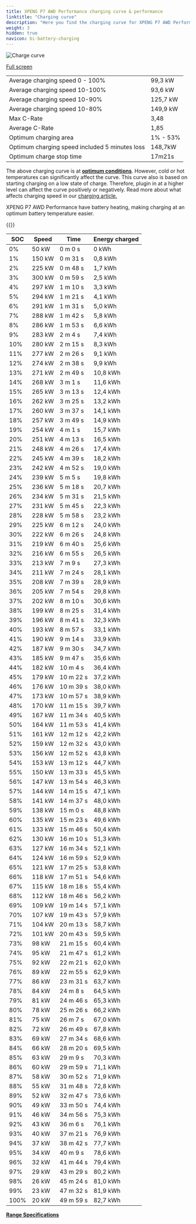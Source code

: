 ```yaml
---
title: XPENG P7 AWD Performance charging curve & performance
linktitle: "Charging curve"
description: "Here you find the charging curve for XPENG P7 AWD Performance."
weight: 3
hidden: true
navicon: bi-battery-charging
---
```

<!-- markdownlint-disable MD033 -->
<img src="../chargingcurve.svg" alt="Charge curve" class="img-fluid">

[Full screen](../chargingcurve.svg)


<table class="table table-striped border">
<tbody>
<tr>
<td>Average charging speed 0 - 100%</td><td>99,3 kW</td>
</tr>
<tr>
<td>Average charging speed 10-100%</td><td>93,6 kW</td>
</tr>
<tr>
<td>Average charging speed 10-90%</td><td>125,7 kW</td>
</tr>
<tr>
<td>Average charging speed 10-80%</td><td>149,9 kW</td>
</tr>
<tr>
<td>Max C-Rate</td><td>3,48</td>
</tr>
<tr>
<td>Average C-Rate</td><td>1,85</td>
</tr>
<tr>
<td>Optimum charging area</td><td>1% - 53%</td>
</tr>
<tr>
<td>Optimum charging speed included 5 minutes loss</td><td>148,7kW</td>
</tr>
<tr>
<td>Optimum charge stop time</td><td>17m21s</td>
</tr>
</tbody>
</table>


The above charging curve is at **[optimum conditions](../../../../../technology/battery/charging/#temperature)**. However, cold or hot temperatures can significantly affect the curve. This curve also is based on starting charging on a low state of charge. Therefore, plugin in at a higher level can affect the curve positively or negatively. Read more about what affects charging speed in our [charging article.](../../../../../technology/battery/charging/)


XPENG P7 AWD Performance have battery heating, making charging at an optimum battery temperature easier.


{{<evkxdisplayaddarticle />}}
<table class="table table-striped border">
<thead>
<tr><th>SOC</th><th>Speed</th><th>Time</th><th>Energy charged</th></tr>
</thead>
<tbody>
<tr>
<td>0%</td><td>50 kW</td><td> 0 m 0 s </td><td>0 kWh </td>
</tr>
<tr>
<td>1%</td><td>150 kW</td><td> 0 m 31 s </td><td>0,8 kWh </td>
</tr>
<tr>
<td>2%</td><td>225 kW</td><td> 0 m 48 s </td><td>1,7 kWh </td>
</tr>
<tr>
<td>3%</td><td>300 kW</td><td> 0 m 59 s </td><td>2,5 kWh </td>
</tr>
<tr>
<td>4%</td><td>297 kW</td><td> 1 m 10 s </td><td>3,3 kWh </td>
</tr>
<tr>
<td>5%</td><td>294 kW</td><td> 1 m 21 s </td><td>4,1 kWh </td>
</tr>
<tr>
<td>6%</td><td>291 kW</td><td> 1 m 31 s </td><td>5,0 kWh </td>
</tr>
<tr>
<td>7%</td><td>288 kW</td><td> 1 m 42 s </td><td>5,8 kWh </td>
</tr>
<tr>
<td>8%</td><td>286 kW</td><td> 1 m 53 s </td><td>6,6 kWh </td>
</tr>
<tr>
<td>9%</td><td>283 kW</td><td> 2 m 4 s </td><td>7,4 kWh </td>
</tr>
<tr>
<td>10%</td><td>280 kW</td><td> 2 m 15 s </td><td>8,3 kWh </td>
</tr>
<tr>
<td>11%</td><td>277 kW</td><td> 2 m 26 s </td><td>9,1 kWh </td>
</tr>
<tr>
<td>12%</td><td>274 kW</td><td> 2 m 38 s </td><td>9,9 kWh </td>
</tr>
<tr>
<td>13%</td><td>271 kW</td><td> 2 m 49 s </td><td>10,8 kWh </td>
</tr>
<tr>
<td>14%</td><td>268 kW</td><td> 3 m 1 s </td><td>11,6 kWh </td>
</tr>
<tr>
<td>15%</td><td>265 kW</td><td> 3 m 13 s </td><td>12,4 kWh </td>
</tr>
<tr>
<td>16%</td><td>262 kW</td><td> 3 m 25 s </td><td>13,2 kWh </td>
</tr>
<tr>
<td>17%</td><td>260 kW</td><td> 3 m 37 s </td><td>14,1 kWh </td>
</tr>
<tr>
<td>18%</td><td>257 kW</td><td> 3 m 49 s </td><td>14,9 kWh </td>
</tr>
<tr>
<td>19%</td><td>254 kW</td><td> 4 m 1 s </td><td>15,7 kWh </td>
</tr>
<tr>
<td>20%</td><td>251 kW</td><td> 4 m 13 s </td><td>16,5 kWh </td>
</tr>
<tr>
<td>21%</td><td>248 kW</td><td> 4 m 26 s </td><td>17,4 kWh </td>
</tr>
<tr>
<td>22%</td><td>245 kW</td><td> 4 m 39 s </td><td>18,2 kWh </td>
</tr>
<tr>
<td>23%</td><td>242 kW</td><td> 4 m 52 s </td><td>19,0 kWh </td>
</tr>
<tr>
<td>24%</td><td>239 kW</td><td> 5 m 5 s </td><td>19,8 kWh </td>
</tr>
<tr>
<td>25%</td><td>236 kW</td><td> 5 m 18 s </td><td>20,7 kWh </td>
</tr>
<tr>
<td>26%</td><td>234 kW</td><td> 5 m 31 s </td><td>21,5 kWh </td>
</tr>
<tr>
<td>27%</td><td>231 kW</td><td> 5 m 45 s </td><td>22,3 kWh </td>
</tr>
<tr>
<td>28%</td><td>228 kW</td><td> 5 m 58 s </td><td>23,2 kWh </td>
</tr>
<tr>
<td>29%</td><td>225 kW</td><td> 6 m 12 s </td><td>24,0 kWh </td>
</tr>
<tr>
<td>30%</td><td>222 kW</td><td> 6 m 26 s </td><td>24,8 kWh </td>
</tr>
<tr>
<td>31%</td><td>219 kW</td><td> 6 m 40 s </td><td>25,6 kWh </td>
</tr>
<tr>
<td>32%</td><td>216 kW</td><td> 6 m 55 s </td><td>26,5 kWh </td>
</tr>
<tr>
<td>33%</td><td>213 kW</td><td> 7 m 9 s </td><td>27,3 kWh </td>
</tr>
<tr>
<td>34%</td><td>211 kW</td><td> 7 m 24 s </td><td>28,1 kWh </td>
</tr>
<tr>
<td>35%</td><td>208 kW</td><td> 7 m 39 s </td><td>28,9 kWh </td>
</tr>
<tr>
<td>36%</td><td>205 kW</td><td> 7 m 54 s </td><td>29,8 kWh </td>
</tr>
<tr>
<td>37%</td><td>202 kW</td><td> 8 m 10 s </td><td>30,6 kWh </td>
</tr>
<tr>
<td>38%</td><td>199 kW</td><td> 8 m 25 s </td><td>31,4 kWh </td>
</tr>
<tr>
<td>39%</td><td>196 kW</td><td> 8 m 41 s </td><td>32,3 kWh </td>
</tr>
<tr>
<td>40%</td><td>193 kW</td><td> 8 m 57 s </td><td>33,1 kWh </td>
</tr>
<tr>
<td>41%</td><td>190 kW</td><td> 9 m 14 s </td><td>33,9 kWh </td>
</tr>
<tr>
<td>42%</td><td>187 kW</td><td> 9 m 30 s </td><td>34,7 kWh </td>
</tr>
<tr>
<td>43%</td><td>185 kW</td><td> 9 m 47 s </td><td>35,6 kWh </td>
</tr>
<tr>
<td>44%</td><td>182 kW</td><td> 10 m 4 s </td><td>36,4 kWh </td>
</tr>
<tr>
<td>45%</td><td>179 kW</td><td> 10 m 22 s </td><td>37,2 kWh </td>
</tr>
<tr>
<td>46%</td><td>176 kW</td><td> 10 m 39 s </td><td>38,0 kWh </td>
</tr>
<tr>
<td>47%</td><td>173 kW</td><td> 10 m 57 s </td><td>38,9 kWh </td>
</tr>
<tr>
<td>48%</td><td>170 kW</td><td> 11 m 15 s </td><td>39,7 kWh </td>
</tr>
<tr>
<td>49%</td><td>167 kW</td><td> 11 m 34 s </td><td>40,5 kWh </td>
</tr>
<tr>
<td>50%</td><td>164 kW</td><td> 11 m 53 s </td><td>41,4 kWh </td>
</tr>
<tr>
<td>51%</td><td>161 kW</td><td> 12 m 12 s </td><td>42,2 kWh </td>
</tr>
<tr>
<td>52%</td><td>159 kW</td><td> 12 m 32 s </td><td>43,0 kWh </td>
</tr>
<tr>
<td>53%</td><td>156 kW</td><td> 12 m 52 s </td><td>43,8 kWh </td>
</tr>
<tr>
<td>54%</td><td>153 kW</td><td> 13 m 12 s </td><td>44,7 kWh </td>
</tr>
<tr>
<td>55%</td><td>150 kW</td><td> 13 m 33 s </td><td>45,5 kWh </td>
</tr>
<tr>
<td>56%</td><td>147 kW</td><td> 13 m 54 s </td><td>46,3 kWh </td>
</tr>
<tr>
<td>57%</td><td>144 kW</td><td> 14 m 15 s </td><td>47,1 kWh </td>
</tr>
<tr>
<td>58%</td><td>141 kW</td><td> 14 m 37 s </td><td>48,0 kWh </td>
</tr>
<tr>
<td>59%</td><td>138 kW</td><td> 15 m 0 s </td><td>48,8 kWh </td>
</tr>
<tr>
<td>60%</td><td>135 kW</td><td> 15 m 23 s </td><td>49,6 kWh </td>
</tr>
<tr>
<td>61%</td><td>133 kW</td><td> 15 m 46 s </td><td>50,4 kWh </td>
</tr>
<tr>
<td>62%</td><td>130 kW</td><td> 16 m 10 s </td><td>51,3 kWh </td>
</tr>
<tr>
<td>63%</td><td>127 kW</td><td> 16 m 34 s </td><td>52,1 kWh </td>
</tr>
<tr>
<td>64%</td><td>124 kW</td><td> 16 m 59 s </td><td>52,9 kWh </td>
</tr>
<tr>
<td>65%</td><td>121 kW</td><td> 17 m 25 s </td><td>53,8 kWh </td>
</tr>
<tr>
<td>66%</td><td>118 kW</td><td> 17 m 51 s </td><td>54,6 kWh </td>
</tr>
<tr>
<td>67%</td><td>115 kW</td><td> 18 m 18 s </td><td>55,4 kWh </td>
</tr>
<tr>
<td>68%</td><td>112 kW</td><td> 18 m 46 s </td><td>56,2 kWh </td>
</tr>
<tr>
<td>69%</td><td>109 kW</td><td> 19 m 14 s </td><td>57,1 kWh </td>
</tr>
<tr>
<td>70%</td><td>107 kW</td><td> 19 m 43 s </td><td>57,9 kWh </td>
</tr>
<tr>
<td>71%</td><td>104 kW</td><td> 20 m 13 s </td><td>58,7 kWh </td>
</tr>
<tr>
<td>72%</td><td>101 kW</td><td> 20 m 43 s </td><td>59,5 kWh </td>
</tr>
<tr>
<td>73%</td><td>98 kW</td><td> 21 m 15 s </td><td>60,4 kWh </td>
</tr>
<tr>
<td>74%</td><td>95 kW</td><td> 21 m 47 s </td><td>61,2 kWh </td>
</tr>
<tr>
<td>75%</td><td>92 kW</td><td> 22 m 21 s </td><td>62,0 kWh </td>
</tr>
<tr>
<td>76%</td><td>89 kW</td><td> 22 m 55 s </td><td>62,9 kWh </td>
</tr>
<tr>
<td>77%</td><td>86 kW</td><td> 23 m 31 s </td><td>63,7 kWh </td>
</tr>
<tr>
<td>78%</td><td>84 kW</td><td> 24 m 8 s </td><td>64,5 kWh </td>
</tr>
<tr>
<td>79%</td><td>81 kW</td><td> 24 m 46 s </td><td>65,3 kWh </td>
</tr>
<tr>
<td>80%</td><td>78 kW</td><td> 25 m 26 s </td><td>66,2 kWh </td>
</tr>
<tr>
<td>81%</td><td>75 kW</td><td> 26 m 7 s </td><td>67,0 kWh </td>
</tr>
<tr>
<td>82%</td><td>72 kW</td><td> 26 m 49 s </td><td>67,8 kWh </td>
</tr>
<tr>
<td>83%</td><td>69 kW</td><td> 27 m 34 s </td><td>68,6 kWh </td>
</tr>
<tr>
<td>84%</td><td>66 kW</td><td> 28 m 20 s </td><td>69,5 kWh </td>
</tr>
<tr>
<td>85%</td><td>63 kW</td><td> 29 m 9 s </td><td>70,3 kWh </td>
</tr>
<tr>
<td>86%</td><td>60 kW</td><td> 29 m 59 s </td><td>71,1 kWh </td>
</tr>
<tr>
<td>87%</td><td>58 kW</td><td> 30 m 52 s </td><td>71,9 kWh </td>
</tr>
<tr>
<td>88%</td><td>55 kW</td><td> 31 m 48 s </td><td>72,8 kWh </td>
</tr>
<tr>
<td>89%</td><td>52 kW</td><td> 32 m 47 s </td><td>73,6 kWh </td>
</tr>
<tr>
<td>90%</td><td>49 kW</td><td> 33 m 50 s </td><td>74,4 kWh </td>
</tr>
<tr>
<td>91%</td><td>46 kW</td><td> 34 m 56 s </td><td>75,3 kWh </td>
</tr>
<tr>
<td>92%</td><td>43 kW</td><td> 36 m 6 s </td><td>76,1 kWh </td>
</tr>
<tr>
<td>93%</td><td>40 kW</td><td> 37 m 21 s </td><td>76,9 kWh </td>
</tr>
<tr>
<td>94%</td><td>37 kW</td><td> 38 m 42 s </td><td>77,7 kWh </td>
</tr>
<tr>
<td>95%</td><td>34 kW</td><td> 40 m 9 s </td><td>78,6 kWh </td>
</tr>
<tr>
<td>96%</td><td>32 kW</td><td> 41 m 44 s </td><td>79,4 kWh </td>
</tr>
<tr>
<td>97%</td><td>29 kW</td><td> 43 m 29 s </td><td>80,2 kWh </td>
</tr>
<tr>
<td>98%</td><td>26 kW</td><td> 45 m 24 s </td><td>81,0 kWh </td>
</tr>
<tr>
<td>99%</td><td>23 kW</td><td> 47 m 32 s </td><td>81,9 kWh </td>
</tr>
<tr>
<td>100%</td><td>20 kW</td><td> 49 m 59 s </td><td>82,7 kWh </td>
</tr>
</tbody>
</table>

<div class="mt-3 mb-3">
<a href="../rangeandconsumption/" class="text-decoration-none text-black">
<strong><i class="bi-arrow-left"></i> Range </strong>
</a>
<a href="../specifications/" class="text-decoration-none text-black float-end">
<strong>Specifications <i class="bi-arrow-right"></i></strong>
</a>
</div>
